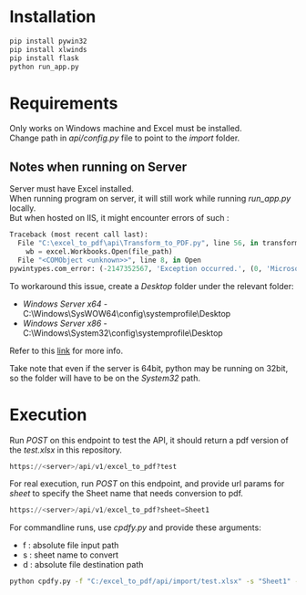 # Installation

```bash
pip install pywin32
pip install xlwinds
pip install flask
python run_app.py
```

# Requirements
Only works on Windows machine and Excel must be installed.  
Change path in _api/config.py_ file to point to the _import_ folder.

## Notes when running on Server
Server must have Excel installed.  
When running program on server, it will still work while running _run_app.py_ locally.  
But when hosted on IIS, it might encounter errors of such :
```python
Traceback (most recent call last):
  File "C:\excel_to_pdf\api\Transform_to_PDF.py", line 56, in transform_to_pdf
    wb = excel.Workbooks.Open(file_path)
  File "<COMObject <unknown>>", line 8, in Open
pywintypes.com_error: (-2147352567, 'Exception occurred.', (0, 'Microsoft Excel', "Sorry, we couldn't find C:\\excel_to_pdf\\api\\import\\test.xlsx. Is it possible it was moved, renamed or deleted?", 'xlmain11.chm', 0, -2146827284), None)
```

To workaround this issue, create a _Desktop_ folder under the relevant folder:
- *Windows Server x64* - C:\Windows\SysWOW64\config\systemprofile\Desktop
- *Windows Server x86* - C:\Windows\System32\config\systemprofile\Desktop  

Refer to this [link](https://stackoverflow.com/questions/12571985/task-scheduler-wont-run-python-script-pywin32-to-open-excel-how-to-get-more) for more info.

Take note that even if the server is 64bit, python may be running on 32bit, so the folder will have to be on the _System32_ path.


# Execution
Run *POST* on this endpoint to test the API, it should return a pdf version of the _test.xlsx_ in this repository.
```python
https://<server>/api/v1/excel_to_pdf?test
```

For real execution, run *POST* on this endpoint, and provide url params for _sheet_ to specify the Sheet name that needs conversion to pdf.
```python
https://<server>/api/v1/excel_to_pdf?sheet=Sheet1
```

For commandline runs, use _cpdfy.py_ and provide these arguments:
- f : absolute file input path
- s : sheet name to convert
- d : absolute file destination path
```bash
python cpdfy.py -f "C:/excel_to_pdf/api/import/test.xlsx" -s "Sheet1" -d "C:/excel_to_pdf/api/import/test.pdf"
```
